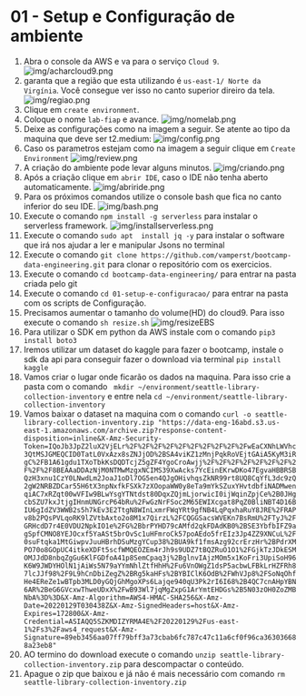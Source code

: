 # 01 - Setup e Configuração de ambiente


 1. Abra o console da AWS e va para o serviço `Cloud 9`.
   ![img/acharcloud9.png](img/acharcloud9.png)
1. garanta que a região que esta utilizando é `us-east-1/ Norte da Virgínia`. Você consegue ver isso no canto superior direiro da tela.
    ![img/regiao.png](img/regiao.png)
 2. Clique em `create environment`.
 3. Coloque o nome `lab-fiap` e avance.
 ![img/nomelab.png](img/nomelab.png)
 5. Deixe as configurações como na imagem a seguir. Se atente ao tipo da maquina que deve ser t2.medium:
![img/config.png](img/config.png)
 6. Caso os parametros estejam como na imagem a seguir clique em `Create Environment`
   ![img/review.png](img/review.png)
 7. A criação do ambiente pode levar alguns minutos.
![img/criando.png](img/criando.png)
 8. Após a criação clique em `abrir IDE`, caso o IDE não tenha aberto automaticamente.
   ![img/abriride.png](img/abriride.png)
9. Para os próximos comandos utilize o console bash que fica no canto inferior do seu IDE.
   ![img/bash.png](img/bash.png)
10. Execute o comando `npm install -g serverless` para instalar o serverless framework.
    ![img/installserverless.png](img/installserverless.png)
11. Execute o comando `sudo apt  install jq -y` para instalar o software que irá nos ajudar a ler e manipular Jsons no terminal
12. Execute o comando `git clone https://github.com/vamperst/bootcamp-data-engineering.git` para clonar o repositório com os exercicios.
13. Execute o comando `cd bootcamp-data-engineering/` para entrar na pasta criada pelo git
14. Execute o comando `cd 01-setup-e-configuracao/` para entrar na pasta com os scripts de Configuração.
15. Precisamos aumentar o tamanho do volume(HD) do cloud9. Para isso execute o comando  `sh resize.sh`
   ![img/resizeEBS](img/resizeEBS.png)
16. Para utilizar o SDK em python da AWS instale com o comando `pip3 install boto3`
17. Iremos utilizar um dataset do kaggle para fazer o bootcamp, instale o sdk da api para conseguir fazer o download via terminal `pip install kaggle`
25. Vamos criar o lugar onde ficarão os dados na maquina. Para isso crie a pasta com o comando ` mkdir ~/environment/seattle-library-collection-inventory` e entre nela `cd ~/environment/seattle-library-collection-inventory`
26. Vamos baixar o dataset na maquina com o comando `curl -o seattle-library-collection-inventory.zip "https://data-eng-16abd.s3.us-east-1.amazonaws.com/archive.zip?response-content-disposition=inline&X-Amz-Security-Token=IQoJb3JpZ2luX2VjELr%2F%2F%2F%2F%2F%2F%2F%2F%2F%2FwEaCXNhLWVhc3QtMSJGMEQCID0TatL0VxAzx8sZNJjOD%2BSA4viKZ1zMnjPqkRoVEjtGAiA5KyM3iRgC%2FB1A61gdu1TXoTbkKsDQDTcjZ5gZF4YgoCroAwjj%2F%2F%2F%2F%2F%2F%2F%2F%2F%2F8BEAAaDDAzNjM0NTMwMzgxNCIMS39XwAcks7YcEinEKrwDKo47EgvaHBBRSBQzH3xnu1CzY0LNwdLm2JoaJ1oDl7OG5en4QJgOHivhqsZkNR99rt8UQ8CqYfL3dc9zQ2gW2NRBZDCar55H6tX3npNxfkFSXk7zXOopaWW0y8eTa9mYkSZuxYHvtdbfiNADMwenqiAC7xRZqt00wVFIw9BLwYsgYTNtdst80DqxZQjmLjorwicI0ijWqinZpjCe%2B0JHgcbSZU7kxJtjgIHnmUNGrcP64bRu%2FwGzNrFSoc2M65EWIXcgat8PqZ0BliNBT4D16BIU6gIdZV3WWB2s5h7kEv3E2TtgN8WInLxmrFWqYRt9gfNB4LqPqxhaRuY8JRE%2FRAPv8b2PQsPVLqoRK9lZVtbAxto2o8M1x7QirzL%2FCQGGSacsWVEKn7BsRmU%2FTyJ%2FGRHcdD7r4E0VDU2NpkIO1e%2FG%2BbrPYHD79cAMfd2qkFDAdKB0%2BSE3YbfbIFZ9agSpfCMNO8YEJOcxf5YaASt5brOvSc1uHFmroCk57poAEdo5frEIz3Jp4ZZ9XNCuL%2F0suFtqka1MtGiwpvJuuHBrhDSuMzgYCup38%2BUA9kf1fmsAzg92crErzHr%2BPdrXMPO70o8GOpUC4itkeXDFt5scfWMQEOZEm4rJh9s9UDZ7tBQZRuO1O1%2FGjkTzJDkESMOMJJdD8nbqZgGu6KlFGDfoA41p8SemCpaq3j%2BglnvIAjzMOm5x1KoFri3UpiSoH96K6W9JWDYHOlN1jAiWs5N79aYYmNhlZtfHhH%2Fu6VnOWgZ1dsP5acbwLFBkLrHZFRh87lcJJf98%2F9L9hCnDbiZegZ%2BRg5kaHFs%2BYBIClK6OdB%2FWhVJp8%2FSoNqOhfHe4EReZe1wBTpb3MLD0yGQjGhMgoXPs6Lajqe940qU3Pk2rI6I68%2B4QC7cnAHpYBN6AR%2BeG6GVcxwThweUDxX%2FwB93Wl7jqMgZxpG1ArYmtEHDGs%2B5N03zOH0ZoZMBNbA%3D%3D&X-Amz-Algorithm=AWS4-HMAC-SHA256&X-Amz-Date=20220129T030438Z&X-Amz-SignedHeaders=host&X-Amz-Expires=172800&X-Amz-Credential=ASIAQQ5SZKMDIZYRMA4E%2F20220129%2Fus-east-1%2Fs3%2Faws4_request&X-Amz-Signature=89eb3456aa07ff79bff3a73cbab6fc787c47c11a6cf0f96ca363036688a23eb8"`
27. AO termino do download execute o comando `unzip seattle-library-collection-inventory.zip` para descompactar o conteúdo.
28. Apague o zip que baixou e já não é mais necessário com comando `rm seattle-library-collection-inventory.zip`


